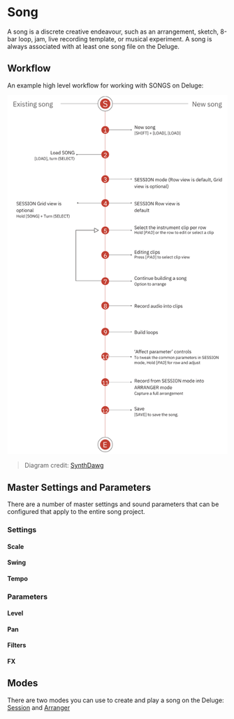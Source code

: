 # Song

A song is a discrete creative endeavour, such as an arrangement, sketch, 8-bar loop, jam, live recording template, or musical experiment. A song is always associated with at least one song file on the Deluge.

## Workflow

An example high level workflow for working with SONGS on Deluge:

![An image a high level workflow for working with Songs on Deluge](../../images/example-song-workflow.png "Synthstrom Deluge Example Song Workflow")
> Diagram credit: [SynthDawg](https://www.synthdawg.com)

## Master Settings and Parameters

There are a number of master settings and sound parameters that can be configured that apply to the entire song project.

### Settings

#### Scale

#### Swing

#### Tempo

### Parameters

#### Level
#### Pan
#### Filters
#### FX

## Modes

There are two modes you can use to create and play a song on the Deluge: [Session](./song-modes/session-mode.md) and [Arranger](./song-modes/arranger-mode.md)